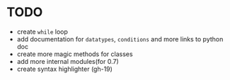 # TODO

- create `while` loop
- add documentation for `datatypes`, `conditions` and more links to python doc
- create more magic methods for classes
- add more internal modules(for 0.7)
- create syntax highlighter (gh-19)
